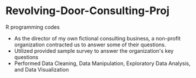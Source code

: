 # Revolving-Door-Consulting-Proj
R programming codes
* As the director of my own fictional consulting business, a non-profit organization contracted us to answer some of their questions. 
* Utilized provided sample survey to answer the organization's key questions 
* Performed Data Cleaning, Data Manipulation, Exploratory Data Analysis, and Data Visualization 
